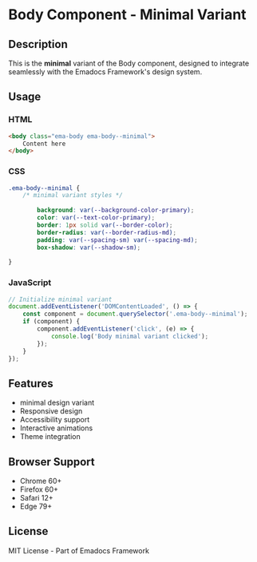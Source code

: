 # Body Component - Minimal Variant

## Description
This is the **minimal** variant of the Body component, designed to integrate seamlessly with the Emadocs Framework's design system.

## Usage

### HTML
```html
<body class="ema-body ema-body--minimal">
    Content here
</body>
```

### CSS
```css
.ema-body--minimal {
    /* minimal variant styles */
    
        background: var(--background-color-primary);
        color: var(--text-color-primary);
        border: 1px solid var(--border-color);
        border-radius: var(--border-radius-md);
        padding: var(--spacing-sm) var(--spacing-md);
        box-shadow: var(--shadow-sm);
    
}
```

### JavaScript
```javascript
// Initialize minimal variant
document.addEventListener('DOMContentLoaded', () => {
    const component = document.querySelector('.ema-body--minimal');
    if (component) {
        component.addEventListener('click', (e) => {
            console.log('Body minimal variant clicked');
        });
    }
});
```

## Features
- minimal design variant
- Responsive design
- Accessibility support
- Interactive animations
- Theme integration

## Browser Support
- Chrome 60+
- Firefox 60+
- Safari 12+
- Edge 79+

## License
MIT License - Part of Emadocs Framework
